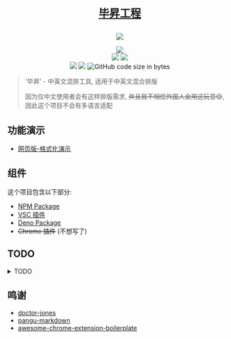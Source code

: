 
<h1 align="center">
  <a href="https://github.com/szhshp/ProjectBisheng">

    毕昇工程

  </a>

</h1>

<div align=center><img src="./assets/logo.png"/></div>

<p align="center">
 <img src="https://img.shields.io/npm/v/bisheng-formatter-core"/>

 <br/>
 <img src="https://img.shields.io/badge/link-996.icu-red.svg"/>
 <img src="https://img.shields.io/badge/license-Anti%20996-blue.svg"/>

 <br/>
 <img src="https://img.shields.io/github/languages/top/szhshp/ProjectBisheng"/>

  <img src="https://img.shields.io/badge/License-MIT-orange"/>
<img alt="GitHub code size in bytes" src="https://img.shields.io/github/languages/code-size/szhshp/ProjectBisheng">
</p>

> '毕昇' - 中英文混排工具, 适用于中英文混合排版
>  
> 因为仅中文使用者会有这样排版需求, ~~并且我不相信外国人会用这玩意😄~~, 因此这个项目不会有多语言适配

##  功能演示

* [网页版-格式化演示](https://project-bisheng.vercel.app/)

## 组件

这个项目包含以下部分:

* [NPM Package](https://github.com/szhshp/ProjectBisheng/tree/main/core)
* [VSC 插件](https://github.com/szhshp/ProjectBisheng/tree/main/vscode-extension)
* [Deno Package](https://github.com/szhshp/ProjectBisheng/tree/main/deno)
* ~~Chrome 插件~~ (不想写了)

## TODO

<details>
<summary>TODO</summary>

* Common
  * [x] Main Readme
  * [x] .gitignore
  * [x] Logo
* Core & NPM
  * Node
    * [x] Option Page
    + [x] 繁体支持
    + [x] 符号与英文之间添加空格 (可选)
    + [ ] 支持英文符号替换后添加更多空格
  + NPM
    + [x] NPM Release
    + [x] NPM Release Ignore
+ Deno (Experimental)
  + [x] Main Feature
* VSC Extension
  + [x] Release VSC Market
  + [x] Ext Icon
  + [x] Hotkey
    - [ ] ~~Format on save~~
  + [x] Options
  + [x] Format Selected
  + [ ] Mac VSC Compatibility
* Web Version 
  + [ ] ~~Format on save~~
  + [ ] Options
* Chrome Extension
  + [x] Format on tab open
  + [x] Core Feature
  + [x] Configuration
    - [x] Sync Config
    - [x] Optional `font-family` 
  + [x] Logo
  + [x] Activate on load
  + [ ] Whitelist & Black List
  + [ ] Version Desc
  + [x] ReadMe
  + [ ] Release
    - [ ] Build Alpha
    - [ ] ~~Release to Google~~

</details>

## 鸣谢

* [doctor-jones](https://github.com/Leopoldthecoder/doctor-jones)
* [pangu-markdown](https://github.com/xlthu/pangu-markdown)
* [awesome-chrome-extension-boilerplate](https://github.com/tjx666/awesome-chrome-extension-boilerplate)
